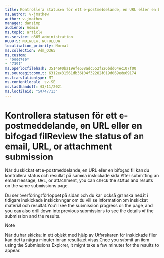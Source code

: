 ```yaml
---
title: Kontrollera statusen för ett e-postmeddelande, en URL eller en bifogad fil
ms.author: v-jmathew
author: v-jmathew
manager: dansimp
audience: Admin
ms.topic: article
ms.service: o365-administration
ROBOTS: NOINDEX, NOFOLLOW
localization_priority: Normal
ms.collection: Adm_O365
ms.custom:
- "9000760"
- "7391"
ms.openlocfilehash: 3514600ba19efe508adc552fa26bdd64ec107f00
ms.sourcegitcommit: 6312ee31561db36104f32282d019d069ede69174
ms.translationtype: MT
ms.contentlocale: sv-SE
ms.lasthandoff: 03/11/2021
ms.locfileid: "50747713"
---
```

# <a name="review-the-status-of-an-email-url-or-attachment-submission"></a><span data-ttu-id="42392-102">Kontrollera statusen för ett e-postmeddelande, en URL eller en bifogad fil</span><span class="sxs-lookup"><span data-stu-id="42392-102">Review the status of an email, URL, or attachment submission</span></span>

<span data-ttu-id="42392-103">När du skickat ett e-postmeddelande, en URL eller en bifogad fil kan du kontrollera status och resultat på samma inskickade sida.</span><span class="sxs-lookup"><span data-stu-id="42392-103">After submitting an email message, URL, or attachment, you can check the status and results on the same submissions page.</span></span>

<span data-ttu-id="42392-104">Du ser överföringsförloppet på sidan och du kan också granska nedåt i tidigare inskickade inskickningar om du vill se information om inskickat material och resultat.</span><span class="sxs-lookup"><span data-stu-id="42392-104">You'll see the submission progress on the page, and you can also drill down into previous submissions to see the details of the submission and the results.</span></span>

> [!NOTE]
> <span data-ttu-id="42392-105">När du har skickat in ett objekt med hjälp av Utforskaren för inskickade filer kan det ta några minuter innan resultatet visas.</span><span class="sxs-lookup"><span data-stu-id="42392-105">Once you submit an item using the Submissions Explorer, it might take a few minutes for the results to appear.</span></span>
